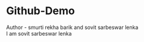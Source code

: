 # Github-Demo
Author - smurti rekha barik and sovit sarbeswar lenka
<br>
I am sovit sarbeswar lenka
